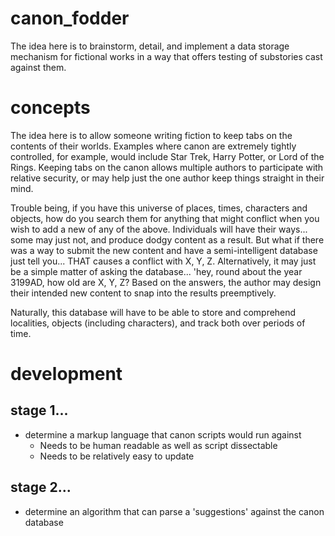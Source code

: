 # canon_fodder
The idea here is to brainstorm, detail, and implement a data storage mechanism for fictional works in a way that offers testing of substories cast against them.

# concepts
The idea here is to allow someone writing fiction to keep tabs on the contents of their worlds.  Examples where canon are extremely tightly controlled, for example, would include Star Trek, Harry Potter, or Lord of the Rings.  Keeping tabs on the canon allows multiple authors to participate with relative security, or may help just the one author keep things straight in their mind.

Trouble being, if you have this universe of places, times, characters and objects, how do you search them for anything that might conflict when you wish to add a new of any of the above.  Individuals will have their ways... some may just not, and produce dodgy content as a result.  But what if there was a way to submit the new content and have a semi-intelligent database just tell you... THAT causes a conflict with X, Y, Z.  Alternatively, it may just be a simple matter of asking the database... 'hey, round about the year 3199AD, how old are X, Y, Z?  Based on the answers, the author may design their intended new content to snap into the results preemptively.

Naturally, this database will have to be able to store and comprehend localities, objects (including characters), and track both over periods of time.  

# development
## stage 1...
* determine a markup language that canon scripts would run against
  * Needs to be human readable as well as script dissectable
  * Needs to be relatively easy to update

## stage 2...
* determine an algorithm that can parse a 'suggestions' against the canon database


